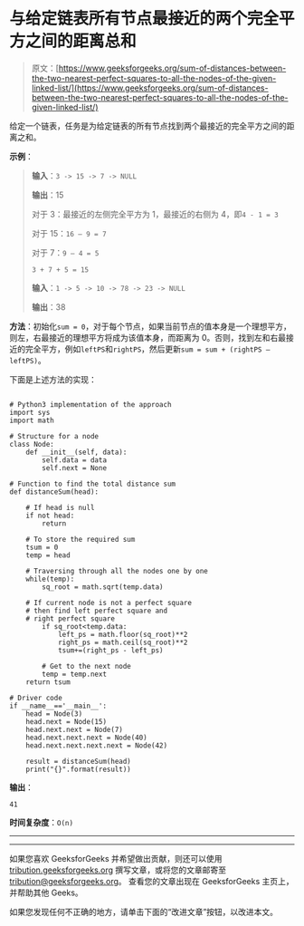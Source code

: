 # 与给定链表所有节点最接近的两个完全平方之间的距离总和

> 原文：[https://www.geeksforgeeks.org/sum-of-distances-between-the-two-nearest-perfect-squares-to-all-the-nodes-of-the-given-linked-list/](https://www.geeksforgeeks.org/sum-of-distances-between-the-two-nearest-perfect-squares-to-all-the-nodes-of-the-given-linked-list/)



给定一个链表，任务是为给定链表的所有节点找到两个最接近的完全平方之间的距离之和。

**示例**：

> **输入**：`3 -> 15 -> 7 -> NULL`
>
> **输出**：15
>
> 对于 3：最接近的左侧完全平方为 1，最接近的右侧为 4，即`4 - 1 = 3`
>
> 对于 15：`16 – 9 = 7`
>
> 对于 7：`9 – 4 = 5`
>
> `3 + 7 + 5 = 15`
> 
> **输入**：`1 -> 5 -> 10 -> 78 -> 23 -> NULL`
>
> **输出**：38

**方法**：初始化`sum = 0`，对于每个节点，如果当前节点的值本身是一个理想平方，则左，右最接近的理想平方将成为该值本身，而距离为 0。否则，找到左和右最接近的完全平方，例如`leftPS`和`rightPS`，然后更新`sum = sum + (rightPS – leftPS)`。

下面是上述方法的实现：

```

# Python3 implementation of the approach 
import sys 
import math 

# Structure for a node 
class Node: 
    def __init__(self, data): 
        self.data = data 
        self.next = None

# Function to find the total distance sum 
def distanceSum(head): 

    # If head is null 
    if not head: 
        return

    # To store the required sum 
    tsum = 0
    temp = head 

    # Traversing through all the nodes one by one 
    while(temp): 
        sq_root = math.sqrt(temp.data) 

    # If current node is not a perfect square  
    # then find left perfect square and  
    # right perfect square 
        if sq_root<temp.data: 
            left_ps = math.floor(sq_root)**2
            right_ps = math.ceil(sq_root)**2
            tsum+=(right_ps - left_ps) 

        # Get to the next node 
        temp = temp.next
    return tsum 

# Driver code 
if __name__=='__main__': 
    head = Node(3) 
    head.next = Node(15) 
    head.next.next = Node(7) 
    head.next.next.next = Node(40) 
    head.next.next.next.next = Node(42) 

    result = distanceSum(head) 
    print("{}".format(result)) 

```

**输出**：

```
41

```

**时间复杂度**：`O(n)`



* * *

* * *

如果您喜欢 GeeksforGeeks 并希望做出贡献，则还可以使用 [tribution.geeksforgeeks.org](https://contribute.geeksforgeeks.org/) 撰写文章，或将您的文章邮寄至 tribution@geeksforgeeks.org。 查看您的文章出现在 GeeksforGeeks 主页上，并帮助其他 Geeks。

如果您发现任何不正确的地方，请单击下面的“改进文章”按钮，以改进本文。